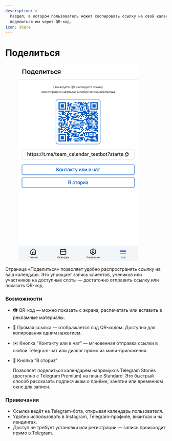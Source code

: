```yaml
---
description: >-
  Раздел, в котором пользователь может скопировать ссылку на свой календарь или
  поделиться им через QR-код.
icon: share
---
```


# Поделиться

<figure><img src="../../../.gitbook/assets/more - share.png" alt="" width="375"><figcaption></figcaption></figure>

Страница «Поделиться» позволяет удобно распространять ссылку на ваш календарь. Это упрощает запись клиентов, учеников или участников на доступные слоты — достаточно отправить ссылку или показать QR-код.

### Возможности

* 📷 QR-код — можно показать с экрана, распечатать или вставить в рекламные материалы.
* 🔗 Прямая ссылка — отображается под QR-кодом. Доступна для копирования одним нажатием.
* ✉️ Кнопка “Контакту или в чат” — мгновенная отправка ссылки в любой Telegram-чат или диалог прямо из мини-приложения.
*   📣 Кнопка “В сториз”

    Позволяет поделиться календарём напрямую в Telegram Stories (доступно с Telegram Premium) на плане Standard. Это быстрый способ рассказать подписчикам о приёме, занятии или временном окне для записи.

### Примечания

* Ссылка ведёт на Telegram-бота, открывая календарь пользователя.
* Удобно использовать в Instagram, Telegram-профиле, визитках и на лендингах.
* Доступ не требует установки или регистрации — запись происходит прямо в Telegram.

